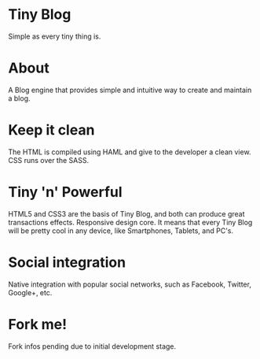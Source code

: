 Tiny Blog
========

Simple as every tiny thing is.

About
=====

A Blog engine that provides simple and intuitive way to create and maintain a blog.

Keep it clean
=============

The HTML is compiled using HAML and give to the developer a clean view.
CSS runs over the SASS.

Tiny 'n' Powerful
================
HTML5 and CSS3 are the basis of Tiny Blog, and both can produce great transactions effects.
Responsive design core. It means that every Tiny Blog will be pretty cool in any device, like Smartphones, Tablets, and PC's.

Social integration
==================

Native integration with popular social networks, such as Facebook, Twitter, Google+, etc.

Fork me!
=======

Fork infos pending due to initial development stage.
